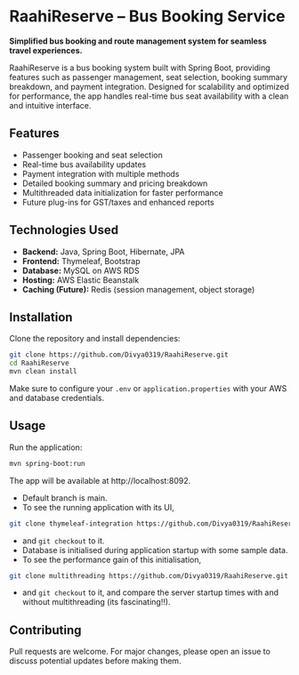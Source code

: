 # RaahiReserve – Bus Booking Service

**Simplified bus booking and route management system for seamless travel experiences.**

RaahiReserve is a bus booking system built with Spring Boot, providing features such as passenger management, seat selection, booking summary breakdown, and payment integration. Designed for scalability and optimized for performance, the app handles real-time bus seat availability with a clean and intuitive interface.

## Features
- Passenger booking and seat selection
- Real-time bus availability updates
- Payment integration with multiple methods
- Detailed booking summary and pricing breakdown
- Multithreaded data initialization for faster performance
- Future plug-ins for GST/taxes and enhanced reports

## Technologies Used
- **Backend:** Java, Spring Boot, Hibernate, JPA
- **Frontend:** Thymeleaf, Bootstrap
- **Database:** MySQL on AWS RDS
- **Hosting:** AWS Elastic Beanstalk
- **Caching (Future):** Redis (session management, object storage)

## Installation
Clone the repository and install dependencies:

```bash
git clone https://github.com/Divya0319/RaahiReserve.git
cd RaahiReserve
mvn clean install
```
Make sure to configure your `.env` or `application.properties` with your AWS and database credentials.

## Usage
Run the application:
```bash
mvn spring-boot:run
```

The app will be available at http://localhost:8092.

* Default branch is main.
* To see the running application with its UI, 
```bash
git clone thymeleaf-integration https://github.com/Divya0319/RaahiReserve.git
``` 
* and `git checkout` to it.
* Database is initialised during application startup with some sample data.
* To see the performance gain of this initialisation,
```bash
git clone multithreading https://github.com/Divya0319/RaahiReserve.git
``` 
* and `git checkout` to it, and compare the server startup times with and without multithreading (its fascinating!!).

## Contributing
Pull requests are welcome. For major changes, please open an issue to discuss potential updates before making them.
